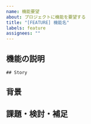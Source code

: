 ```yaml
---
name: 機能要望
about: プロジェクトに機能を要望する
title: "[FEATURE] 機能名"
labels: feature
assignees: ""
---
```


## 機能の説明 <!-- 実現したいことを明確かつ簡潔に説明してください。 -->

```[tasklist]
## Story
```

## 背景 <!-- この機能を追加する背景（ユーザーにどういうメリットが有るか)を明確かつ簡潔に説明してください。 -->

## 課題・検討・補足 <!-- 補足があれば、記入してください。 -->
